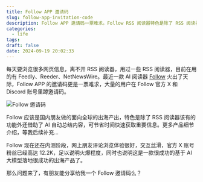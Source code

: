 ```yaml
---
title: Follow APP 邀请码
slug: follow-app-invitation-code
description: Follow APP 邀请码一票难求。Follow RSS 阅读器特色是除了 RSS 阅读器该有的功能外还借助了 AI 自动总结内容，可节省时间快速获取重要信息。
categories:
  - life
tags: 
draft: false
date: 2024-09-19 20:02:33
---
```

每天要浏览很多网页信息，离不开 RSS 阅读器，用过一些 RSS 阅读器，目前在用的有 Feedly、Reeder、NetNewsWire。最近一款 AI 阅读器 [Follow](https://follow.is/) 火出了天际，Follow APP 的邀请码更是一票难求，大量的用户在 Follow 官方 X 和 Discord 账号里蹲邀请码。

![Follow 邀请码](https://follow.is/_next/image?url=%2F_next%2Fstatic%2Fmedia%2Farticle.2f4740aa.png&w=3840&q=75)

Follow 应该是国内朋友做的面向全球的出海产出，特色是除了 RSS 阅读器该有的功能外还借助了 AI 自动总结内容，可节省时间快速获取重要信息。更多产品细节介绍，等我后续补充...

Follow 现在还在内测阶段，网上朋友评论浏览体验很好，交互丝滑，官方 X 账号粉丝已经高达 12.2K，足以说明火爆程度，同时也说明这是一款很成功的基于 AI 大模型落地很成功的出海产品了。

那么问题来了，有朋友能分享给我一个 Follow 邀请码么？